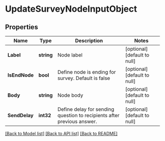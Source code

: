 # UpdateSurveyNodeInputObject

## Properties
Name | Type | Description | Notes
------------ | ------------- | ------------- | -------------
**Label** | **string** | Node label | [optional] [default to null]
**IsEndNode** | **bool** | Define node is ending for survey. Default is false | [optional] [default to null]
**Body** | **string** | Node body | [optional] [default to null]
**SendDelay** | **int32** | Define delay for sending question to recipients after previous answer. | [optional] [default to null]

[[Back to Model list]](../README.md#documentation-for-models) [[Back to API list]](../README.md#documentation-for-api-endpoints) [[Back to README]](../README.md)


